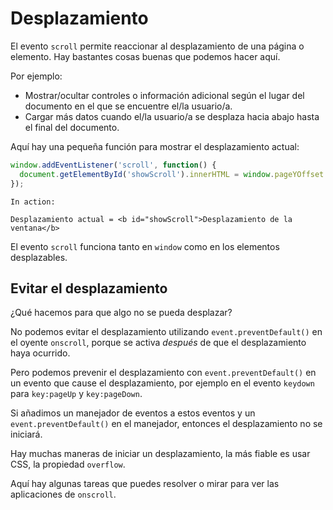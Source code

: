 # Desplazamiento

El evento `scroll` permite reaccionar al desplazamiento de una página o elemento. Hay bastantes cosas buenas que podemos hacer aquí.

Por ejemplo:
- Mostrar/ocultar controles o información adicional según el lugar del documento en el que se encuentre el/la usuario/a.
- Cargar más datos cuando el/la usuario/a se desplaza hacia abajo hasta el final del documento. 

Aquí hay una pequeña función para mostrar el desplazamiento actual:

```js autorun
window.addEventListener('scroll', function() {
  document.getElementById('showScroll').innerHTML = window.pageYOffset + 'px';
});
```

```online
In action:

Desplazamiento actual = <b id="showScroll">Desplazamiento de la ventana</b>
```

El evento `scroll` funciona tanto en `window` como en los elementos desplazables.

## Evitar el desplazamiento

¿Qué hacemos para que algo no se pueda desplazar?

No podemos evitar el desplazamiento utilizando `event.preventDefault()` en el oyente `onscroll`, porque se activa *después* de que el desplazamiento haya ocurrido.

Pero podemos prevenir el desplazamiento con `event.preventDefault()` en un evento que cause el desplazamiento, por ejemplo en el evento `keydown` para `key:pageUp` y `key:pageDown`.

Si añadimos un manejador de eventos a estos eventos y un `event.preventDefault()` en el manejador, entonces el desplazamiento no se iniciará.

Hay muchas maneras de iniciar un desplazamiento, la más fiable es usar CSS, la propiedad `overflow`.

Aquí hay algunas tareas que puedes resolver o mirar para ver las aplicaciones de `onscroll`.
